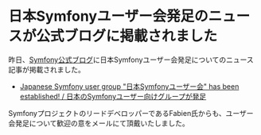 日本Symfonyユーザー会発足のニュースが公式ブログに掲載されました
===============================================================

昨日、[Symfony公式ブログ](http://www.symfony-project.org/blog/)に日本Symfonyユーザー会発足についてのニュース記事が掲載されました。

- [Japanese Symfony user group "日本Symfonyユーザー会" has been established! / 日本のSymfonyユーザー向けグループが発足](http://www.symfony-project.org/blog/2010/06/07/japanese-symfony-user-group-symfony-has-been-established-symfony)


SymfonyプロジェクトのリードデベロッパーであるFabien氏からも、ユーザー会発足について歓迎の意をメールにて頂戴いたしました。




